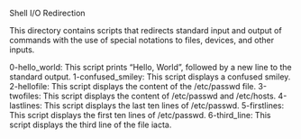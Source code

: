 Shell I/O Redirection

This directory contains scripts that redirects standard input and output of commands with the use of special notations to files, devices, and other inputs.

  0-hello_world: This script prints “Hello, World”, followed by a new line to the standard output.
  1-confused_smiley: This script displays a confused smiley.
  2-hellofile: This script displays the content of the /etc/passwd file.
  3-twofiles: This script displays the content of /etc/passwd and /etc/hosts.
  4-lastlines: This script displays the last ten lines of /etc/passwd.
  5-firstlines: This script displays the first ten lines of /etc/passwd.
  6-third_line: This script displays the third line of the file iacta.
